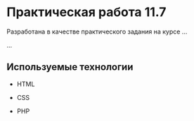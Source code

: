 # Практическая работа 11.7

Разработана в качестве практического задания на курсе …

…

## Используемые технологии

* HTML

* CSS

* PHP



